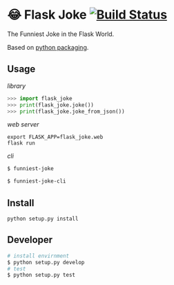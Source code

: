 # :joy: Flask Joke [![Build Status](https://travis-ci.org/cassiobotaro/flask_joke.svg?branch=master)](https://travis-ci.org/cassiobotaro/flask_joke)

The Funniest Joke in the Flask World.

Based on [python packaging](https://python-packaging.readthedocs.io).


## Usage

*library*

```python
>>> import flask_joke
>>> print(flask_joke.joke())
>>> print(flask_joke.joke_from_json())
```

*web server*

```
export FLASK_APP=flask_joke.web
flask run
```

*cli*

```bash
$ funniest-joke

$ funniest-joke-cli

```


## Install

`python setup.py install`

## Developer

```bash
# install envirnment
$ python setup.py develop
# test
$ python setup.py test
```
